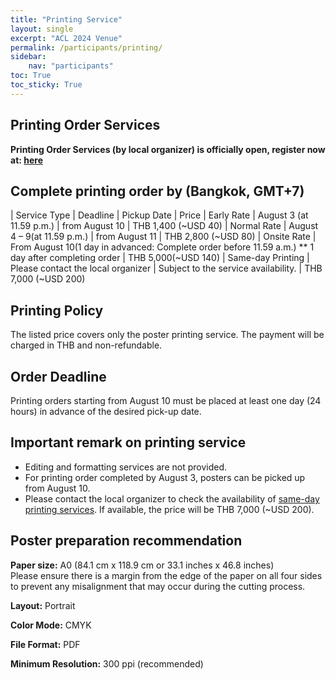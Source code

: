 ```yaml
---
title: "Printing Service"
layout: single
excerpt: "ACL 2024 Venue"
permalink: /participants/printing/
sidebar: 
    nav: "participants"
toc: True
toc_sticky: True
---
```


## Printing Order Services

**Printing Order Services (by local organizer) is officially open, register now at: [here](https://nsc.siit.tu.ac.th/aclreg/regform.php)**

## Complete printing order by (Bangkok, GMT+7)
<style>
.news-table tr td:nth-child(1) { font-weight: bold; width: 20em; background-color: #6c6c66 }
.news-table tr td:nth-child(2) {width: 55em; }
</style>
| Service Type	| Deadline | Pickup Date	| Price
| Early Rate    | August 3 (at 11.59 p.m.)	| from August 10 | THB 1,400 (~USD 40)
| Normal Rate	| August 4 – 9(at 11.59 p.m.) |	from August 11	| THB 2,800 (~USD 80)
| Onsite Rate	| From August 10(1 day in advanced: Complete order before 11.59 a.m.) **	1 day after completing order	| THB 5,000(~USD 140)
| Same-day Printing	| Please contact the local organizer |	Subject to the service availability. | THB 7,000 (~USD 200)

## Printing Policy
The listed price covers only the poster printing service. The payment will be charged in THB and non-refundable.

## Order Deadline
Printing orders starting from August 10 must be placed at least one day (24 hours) in advance of the desired pick-up date.

## Important remark on printing service
* Editing and formatting services are not provided.
* For printing order completed by August 3, posters can be picked up from August 10.
* Please contact the local organizer to check the availability of <u>same-day printing services</u>. If available, the price will be THB 7,000 (~USD 200).

## Poster preparation recommendation
**Paper size:** A0 (84.1 cm x 118.9 cm or 33.1 inches x 46.8 inches) <br>
Please ensure there is a margin from the edge of the paper on all four sides to prevent any misalignment that may occur during the cutting process. <br>

**Layout:** Portrait <br>

**Color Mode:** CMYK <br>

**File Format:** PDF <br>

**Minimum Resolution:** 300 ppi (recommended) <br>